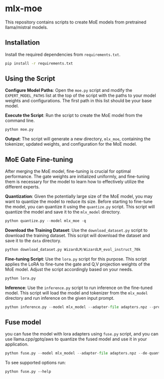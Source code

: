 # mlx-moe

This repository contains scripts to create MoE models from pretrained llama/mistral models.

## Installation

Install the required dependencies from `requirements.txt`.

```bash
pip install -r requirements.txt
```

## Using the Script

**Configure Model Paths**: Open the `moe.py` script and modify the `EXPERT_MODEL_PATHS` list at the top of the script with the paths to your model weights and configurations. The first path in this list should be your base model.

**Execute the Script**: Run the script to create the MoE model from the command line.
```python
python moe.py
```
**Output**: The script will generate a new directory, `mlx_moe`, containing the tokenizer, updated weights, and configuration for the MoE model.

## MoE Gate Fine-tuning

After merging the MoE model, fine-tuning is crucial for optimal performance. The gate weights are initialized uniformly, and fine-tuning them is necessary for the model to learn how to effectively utilize the different experts.

**Quantization**: Given the potentially large size of the MoE model, you may want to quantize the model to reduce its size. Before starting to fine-tune the model, you can quantize it using the `quantize.py` script. This script will quantize the model and save it to the `mlx_model` directory.
```python
python quantize.py --model mlx_moe -q
```
**Download the Training Dataset**: Use the `download_dataset.py` script to download the training dataset. This script will download the dataset and save it to the `data` directory.
```python
python download_dataset.py WizardLM/WizardLM_evol_instruct_70k
```
**Fine-tuning Script**: Use the `lora.py` script for this purpose. This script applies the LoRA to fine-tune the gate and Q,V projection weights of the MoE model. Adjust the script accordingly based on your needs.
```python
python lora.py
```

**Inference**: Use the `inference.py` script to run inference on the fine-tuned model. This script will load the model and tokenizer from the `mlx_model` directory and run inference on the given input prompt.
```python
python inference.py --model mlx_model --adapter-file adapters.npz --prompt "Instruct: write a quick sort in python.\nOutput:" -m 2000
```

## Fuse model
you can fuse the model with lora adapters using `fuse.py` script, and you can use llama.cpp/gptq/aws to quantize the fused model and use it in your application.
```python
python fuse.py --model mlx_model --adapter-file adapters.npz --de-quantize
```
To see supported options run:
```
python fuse.py --help
```